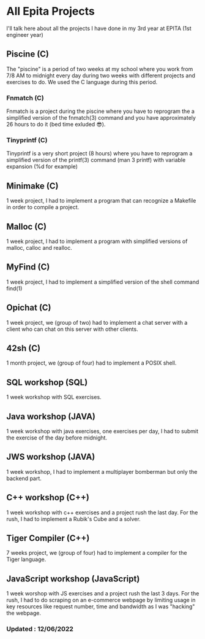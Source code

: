 # All Epita Projects

I'll talk here about all the projects I have done in my 3rd year at EPITA (1st engineer year)

## Piscine (C)
The "piscine" is a period of two weeks at my school where you work from 7/8 AM to midnight every day during two weeks with different projects and exercises to do.
We used the C language during this period.

### Fnmatch (C)
Fnmatch is a project during the piscine where you have to reprogram the a simplified version of the fnmatch(3) command and you have approximately 26 hours to do it (bed time exluded 😎).

### Tinyprintf (C)
Tinyprintf is a very short project (8 hours) where you have to reprogram a simplified version of the printf(3) command (man 3 printf) with variable expansion (%d for example)

## Minimake (C)
1 week project, I had to implement a program that can recognize a Makefile in order to compile a project.

## Malloc (C)
1 week project, I had to implement a program with simplified versions of malloc, calloc and realloc.

## MyFind (C)
1 week project, I had to implement a simplified version of the shell command find(1)

## Opichat (C)
1 week project, we (group of two) had to implement a chat server with a client who can chat on this server with other clients.

## 42sh (C)
1 month project, we (group of four) had to implement a POSIX shell.

## SQL workshop (SQL)
1 week workshop with SQL exercises.

## Java workshop (JAVA)
1 week workshop with java exercises, one exercises per day, I had to submit the exercise of the day before midnight.

## JWS workshop (JAVA)
1 week workshop, I had to implement a multiplayer bomberman but only the backend part.

## C++ workshop (C++)
1 week workshop with c++ exercises and a project rush the last day. For the rush, I had to implement a Rubik's Cube and a solver.

## Tiger Compiler (C++)
7 weeks project, we (group of four) had to implement a compiler for the Tiger language.

## JavaScript workshop (JavaScript)
1 week worshop with JS exercises and a project rush the last 3 days. For the rush, I had to do scraping on an e-commerce webpage by limiting usage in key resources like request number, time and bandwidth as I was "hacking" the webpage.

### Updated : 12/06/2022
